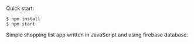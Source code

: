 

Quick start:

```
$ npm install
$ npm start
````

Simple shopping list app written in JavaScript and using firebase database.


